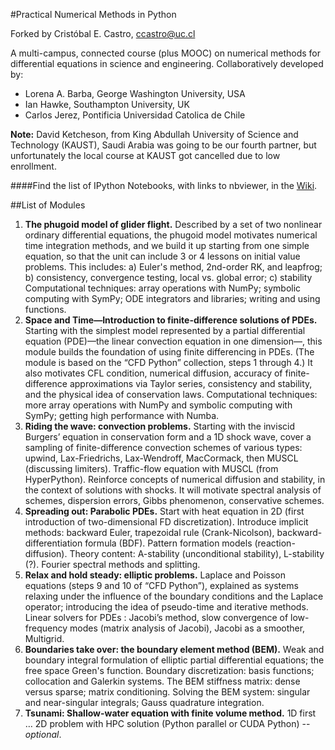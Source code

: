 #Practical Numerical Methods in Python

Forked by Cristóbal E. Castro, ccastro@uc.cl

A multi-campus, connected course (plus MOOC) on numerical methods for differential equations in science and engineering. Collaboratively developed by:
- Lorena A. Barba, George Washington University, USA
- Ian Hawke, Southampton University, UK
- Carlos Jerez, Pontificia Universidad Catolica de Chile

**Note:** David Ketcheson, from King Abdullah University of Science and Technology (KAUST), Saudi Arabia was going to be our fourth partner, but unfortunately the local course at KAUST got cancelled due to low enrollment.

####Find the list of IPython Notebooks, with links to nbviewer, in the [Wiki](https://github.com/numerical-mooc/numerical-mooc/wiki).

##List of Modules

1. **The phugoid model of glider flight.**
Described by a set of two nonlinear ordinary differential equations, the phugoid model motivates numerical time integration methods, and we build it up starting from one simple equation, so that the unit can include 3 or 4 lessons  on initial value problems. This includes: a) Euler's method, 2nd-order RK, and leapfrog; b) consistency, convergence testing, local vs. global error; c) stability
Computational techniques: array operations with NumPy; symbolic computing with SymPy; ODE integrators and libraries; writing and using functions.
2. **Space and Time—Introduction to finite-difference solutions of PDEs.**
Starting with the simplest model represented by a partial differential equation (PDE)—the linear convection equation in one dimension—, this module builds the foundation of using finite differencing in PDEs. (The module is based on the “CFD Python” collection, steps 1 through 4.)  It also motivates CFL condition, numerical diffusion, accuracy of finite-difference approximations via Taylor series, consistency and stability, and the physical idea of conservation laws.
Computational techniques: more array operations with NumPy and symbolic computing with SymPy; getting high performance with Numba.
3. **Riding the wave: convection problems.**
Starting with the inviscid Burgers’ equation in conservation form and a 1D shock wave, cover a sampling of finite-difference convection schemes of various types: upwind, Lax-Friedrichs, Lax-Wendroff, MacCormack, then MUSCL (discussing limiters). Traffic-flow equation with MUSCL (from HyperPython). Reinforce concepts of numerical diffusion and stability, in the context of solutions with shocks.  It will motivate spectral analysis of schemes, dispersion errors, Gibbs phenomenon, conservative schemes.
4. **Spreading out: Parabolic PDEs.**
Start with heat equation in 2D (first introduction of two-dimensional FD discretization). Introduce implicit methods: backward Euler, trapezoidal rule (Crank-Nicolson), backward-differentiation formula (BDF). Pattern formation models (reaction-diffusion). Theory content: A-stability (unconditional stability), L-stability (?). Fourier spectral methods and splitting.
5. **Relax and hold steady: elliptic problems.**
Laplace and Poisson equations (steps 9 and 10 of “CFD Python”), explained as systems relaxing under the influence of the boundary conditions and the Laplace operator; introducing the idea of pseudo-time and iterative methods. Linear solvers for PDEs : Jacobi’s method, slow convergence of low-frequency modes (matrix analysis of Jacobi), Jacobi as a smoother, Multigrid.
6. **Boundaries take over: the boundary element method (BEM).**
Weak and boundary integral formulation of elliptic partial differential equations; the free space Green's function. Boundary discretization: basis functions; collocation and Galerkin systems. The BEM stiffness matrix: dense versus sparse;  matrix conditioning. Solving the BEM system: singular and near-singular integrals; Gauss quadrature integration.
7. **Tsunami: Shallow-water equation with finite volume method.**
1D first … 2D problem with HPC solution (Python parallel or CUDA Python) -- *optional*.

